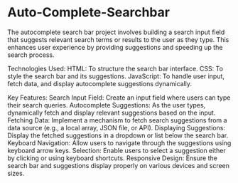 # Auto-Complete-Searchbar
The autocomplete search bar project involves building a search input field that suggests relevant search terms or results to the user as they type. This enhances user experience by providing suggestions and speeding up the search process.

Technologies Used:
HTML: To structure the search bar interface.
CSS: To style the search bar and its suggestions.
JavaScript: To handle user input, fetch data, and display autocomplete suggestions dynamically.

Key Features:
Search Input Field: Create an input field where users can type their search queries.
Autocomplete Suggestions: As the user types, dynamically fetch and display relevant suggestions based on the input.
Fetching Data: Implement a mechanism to fetch search suggestions from a data source (e.g., a local array, JSON file, or API).
Displaying Suggestions: Display the fetched suggestions in a dropdown or list below the search bar.
Keyboard Navigation: Allow users to navigate through the suggestions using keyboard arrow keys.
Selection: Enable users to select a suggestion either by clicking or using keyboard shortcuts.
Responsive Design: Ensure the search bar and suggestions display properly on various devices and screen sizes.
